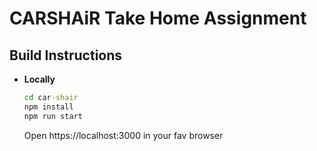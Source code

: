 # CARSHAiR Take Home Assignment

## Build Instructions 
- **Locally**	
	```cmd
	cd car-shair
	npm install
	npm run start
	```
	Open https://localhost:3000 in your fav browser
